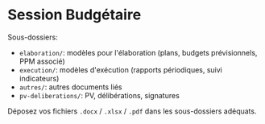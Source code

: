 # Session Budgétaire

Sous-dossiers:
- `elaboration/`: modèles pour l'élaboration (plans, budgets prévisionnels, PPM associé)
- `execution/`: modèles d'exécution (rapports périodiques, suivi indicateurs)
- `autres/`: autres documents liés
- `pv-deliberations/`: PV, délibérations, signatures

Déposez vos fichiers `.docx` / `.xlsx` / `.pdf` dans les sous-dossiers adéquats.